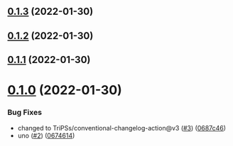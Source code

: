 ## [0.1.3](https://github.com/diegolagospagopa/demo-release-project/compare/v0.1.2...v0.1.3) (2022-01-30)



## [0.1.2](https://github.com/diegolagospagopa/demo-release-project/compare/v0.1.1...v0.1.2) (2022-01-30)



## [0.1.1](https://github.com/diegolagospagopa/demo-release-project/compare/v0.1.0...v0.1.1) (2022-01-30)



# [0.1.0](https://github.com/diegolagospagopa/demo-release-project/compare/06746140a8c41273ee68ef88c092444448bc896d...v0.1.0) (2022-01-30)


### Bug Fixes

* changed to TriPSs/conventional-changelog-action@v3 ([#3](https://github.com/diegolagospagopa/demo-release-project/issues/3)) ([0687c46](https://github.com/diegolagospagopa/demo-release-project/commit/0687c46b11d8a19afa2a273385ed31d69b2e4fb3))
* uno ([#2](https://github.com/diegolagospagopa/demo-release-project/issues/2)) ([0674614](https://github.com/diegolagospagopa/demo-release-project/commit/06746140a8c41273ee68ef88c092444448bc896d))



